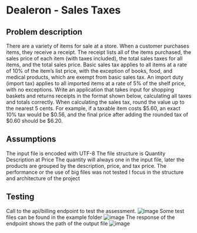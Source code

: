 # Dealeron - Sales Taxes
## Problem description
There are a variety of items for sale at a store. When a customer purchases items, they receive a receipt. The receipt 
lists all of the items purchased, the sales price of each item (with taxes included), the total sales taxes for all items, 
and the total sales price. 
Basic sales tax applies to all items at a rate of 10% of the item’s list price, with the exception of books, food, and 
medical products, which are exempt from basic sales tax. An import duty (import tax) applies to all imported items at 
a rate of 5% of the shelf price, with no exceptions. 
Write an application that takes input for shopping baskets and returns receipts in the format shown below, calculating 
all taxes and totals correctly. When calculating the sales tax, round the value up to the nearest 5 cents. For example, if 
a taxable item costs $5.60, an exact 10% tax would be $0.56, and the final price after adding the rounded tax of $0.60 
should be $6.20. 

## Assumptions
The input file is encoded with UTF-8
The file structure is Quantity Description at Price
The quantity will always one in the input file, later the products are grouped by the description, price, and tax price.
The performance or the use of big files was not tested
I focus in the structure and architecture of the project

## Testing
Call to the api/billing endpoint to test the assessment.
![image](https://user-images.githubusercontent.com/21999835/208796467-71a2d35b-c28a-45ca-b901-78e79173dba8.png)
Some test files can be found in the example folder
![image](https://user-images.githubusercontent.com/21999835/208796741-a164f048-dbb1-4775-9b02-15d9c47c7755.png)
The response of the endpoint shows the path of the output file
![image](https://user-images.githubusercontent.com/21999835/208796968-31d38aae-e251-4bfb-b868-d0223f221021.png)
